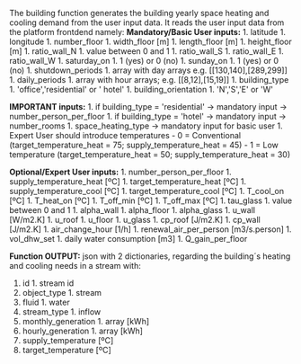 The building function generates the building yearly space heating and cooling demand from the user input data.
It reads the user input data from the platform frontdend namely:
**Mandatory/Basic User inputs:**
    1. latitude
    1. longitude
    1. number_floor
    1. width_floor [m]
    1. length_floor [m]
    1. height_floor [m]
    1. ratio_wall_N 1. value between  0 and 1
    1. ratio_wall_S
    1. ratio_wall_E
    1. ratio_wall_W
    1. saturday_on 1. 1 (yes)  or 0 (no)
    1. sunday_on 1. 1 (yes)  or 0 (no)
    1. shutdown_periods 1. array with day arrays e.g. [[130,140],[289,299]]
    1. daily_periods 1. array with hour arrays; e.g. [[8,12],[15,19]]
    1. building_type 1. 'office','residential' or ' hotel'
    1. building_orientation 1. 'N','S','E' or 'W'

**IMPORTANT inputs:**
    1. if  building_type = 'residential' -> mandatory input -> number_person_per_floor
    1. if  building_type = 'hotel' -> mandatory input -> number_rooms
    1. space_heating_type -> mandatory input for basic user 1. Expert User should introduce temperatures
        - 0 = Conventional (target_temperature_heat = 75; supply_temperature_heat = 45)
        - 1 = Low temperature (target_temperature_heat = 50; supply_temperature_heat = 30)

**Optional/Expert User inputs:**
    1. number_person_per_floor
    1. supply_temperature_heat [ºC]
    1. target_temperature_heat [ºC]
    1. supply_temperature_cool [ºC]
    1. target_temperature_cool [ºC]
    1. T_cool_on [ºC]
    1. T_heat_on [ºC]
    1. T_off_min [ºC]
    1. T_off_max [ºC]
    1. tau_glass 1. value between  0 and 1
    1. alpha_wall
    1. alpha_floor
    1. alpha_glass
    1. u_wall [W/m2.K]
    1. u_roof
    1. u_floor
    1. u_glass
    1. cp_roof [J/m2.K]
    1. cp_wall [J/m2.K]
    1. air_change_hour [1/h]
    1. renewal_air_per_person  [m3/s.person]
    1. vol_dhw_set 1. daily water consumption [m3]
    1. Q_gain_per_floor


**Function OUTPUT:** json with 2 dictionaries, regarding the building´s heating and cooling needs in a stream with:
1. id 1. stream id
1. object_type 1. stream
1. fluid 1. water
1. stream_type 1. inflow
1. monthly_generation 1. array [kWh]
1. hourly_generation 1. array [kWh]
1. supply_temperature [ºC]
1. target_temperature [ºC]

